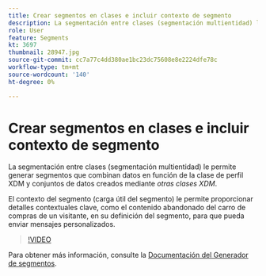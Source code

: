 ```yaml
---
title: Crear segmentos en clases e incluir contexto de segmento
description: La segmentación entre clases (segmentación multientidad) le permite generar segmentos que combinan datos en función de la clase de perfil XDM y conjuntos de datos creados con otras clases XDM. El contexto del segmento (carga útil del segmento) le permite proporcionar detalles contextuales clave, como el contenido abandonado del carro de compras de un visitante, en su definición del segmento, para que pueda enviar mensajes personalizados.
role: User
feature: Segments
kt: 3697
thumbnail: 28947.jpg
source-git-commit: cc7a77c4dd380ae1bc23dc75608e8e2224dfe78c
workflow-type: tm+mt
source-wordcount: '140'
ht-degree: 0%

---
```



# Crear segmentos en clases e incluir contexto de segmento

La segmentación entre clases (segmentación multientidad) le permite generar segmentos que combinan datos en función de la clase de perfil XDM y conjuntos de datos creados mediante *otras clases XDM*.

El contexto del segmento (carga útil del segmento) le permite proporcionar detalles contextuales clave, como el contenido abandonado del carro de compras de un visitante, en su definición del segmento, para que pueda enviar mensajes personalizados.
>[!VIDEO](https://video.tv.adobe.com/v/28947?quality=12&learn=on)

Para obtener más información, consulte la [Documentación del Generador de segmentos](https://experienceleague.adobe.com/docs/experience-platform/segmentation/ui/segment-builder.html).

